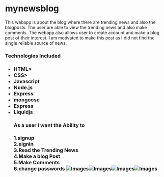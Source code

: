 # mynewsblog


This webapp is about the  blog where there are trending news and also the blogposts. The user are able to view the trending news and also make comments. The webapp also allows user to create account and make a blog post of their interest. I am motivated to make this post as I did not find the  single reliable source of news.


<h3> Technologies Included<h3/>
</hr>

<ul>
<li>HTML></li>
<li>CSS></li>
<li>Javascript</li>
<li>Node.js</li>
<li>Express</li>
<li>mongoose</li>
<li>Express</li>
<li>Liquidjs</li>

</hr>

<h4>
As a user I want the Ability to </h4>

1.signup</br>
2.signin</br>
3.Read the Trending News</br>
4.Make a blog Post</br>
5.Make Comments </br>
6.change passwords
![Images](IMG_3887.png)![Images](IMG_3888.png)![Images](IMG_3889.png)![Images](IMG_3890.png)